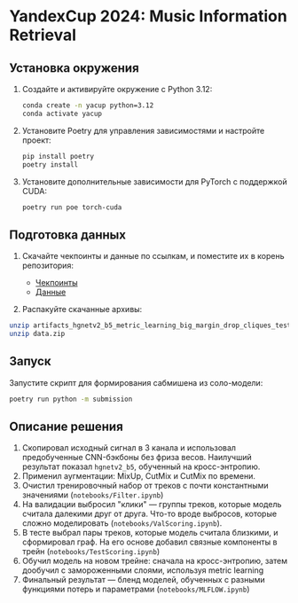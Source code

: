# YandexCup 2024: Music Information Retrieval

## Установка окружения

1. Создайте и активируйте окружение с Python 3.12:

    ```bash
    conda create -n yacup python=3.12
    conda activate yacup
    ```

2. Установите Poetry для управления зависимостями и настройте проект:

    ```bash
    pip install poetry
    poetry install
    ```

3. Установите дополнительные зависимости для PyTorch с поддержкой CUDA:

    ```bash
    poetry run poe torch-cuda
    ```

## Подготовка данных

1. Скачайте чекпоинты и данные по ссылкам, и поместите их в корень репозитория:

    - [Чекпоинты](https://disk.yandex.ru/d/l2WDOIOUNAkHFw)
    - [Данные](https://disk.yandex.ru/d/1ULcrmDN273rkA)

2. Распакуйте скачанные архивы:

 ```bash
 unzip artifacts_hgnetv2_b5_metric_learning_big_margin_drop_cliques_test_0_6_6folds02_19_23.zip
 unzip data.zip
 ```

## Запуск

Запустите скрипт для формирования сабмишена из соло-модели:

```bash
poetry run python -m submission
```

## Описание решения

1. Скопировал исходный сигнал в 3 канала и использовал предобученные CNN-бэкбоны без фриза весов. Наилучший результат показал `hgnetv2_b5`, обученный на кросс-энтропию.
2. Применил аугментации: MixUp, CutMix и CutMix по времени.
3. Очистил тренировочный набор от треков с почти константными значениями (`notebooks/Filter.ipynb`)
4. На валидации выбросил "клики" — группы треков, которые модель считала далекими друг от друга. Что-то вроде выбросов, которые сложно моделировать (`notebooks/ValScoring.ipynb`).
5. В тесте выбрал пары треков, которые модель считала близкими, и сформировал граф. На его основе добавил связные компоненты в трейн (`notebooks/TestScoring.ipynb`)
6. Обучил модель на новом трейне: сначала на кросс-энтропию, затем дообучил с замороженными слоями, используя metric learning
7. Финальный результат — бленд моделей, обученных с разными функциями потерь и параметрами (`notebooks/MLFLOW.ipynb`)

